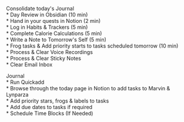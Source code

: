 Consolidate today's Journal  
    * Day Review in Obsidian (10 min)  
    * Hand in your quests in Notion (2 min)  
    * Log in Habits & Trackers (5 min)  
    * Complete Calorie Calculations (5 min)    
    * Write a Note to Tomorrow's Self (5 min)  
    * Frog tasks & Add priority starts to tasks scheduled tomorrow (10 min)    
    * Process & Clear Voice Recordings  
    * Process & Clear Sticky Notes  
    * Clear Email Inbox  

Journal  
    * Run Quickadd  
    * Browse through the today page in Notion to add tasks to Marvin & Lynparza  
    * Add priority stars, frogs & labels to tasks  
    * Add due dates to tasks if required  
    * Schedule Time Blocks (If Needed)
